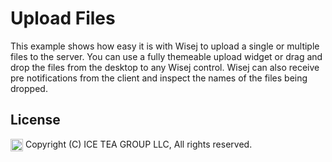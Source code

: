 Upload Files
====

This example shows how easy it is with Wisej to upload a single or multiple files to the server. You can use a fully themeable upload widget or drag and drop the files from the desktop to any Wisej control. Wisej can also receive pre notifications from the client and inspect the names of the files being dropped.

License
-------
<img src="http://iceteagroup.com/wp-content/uploads/2017/01/Square-64x64-trasp.png" height="20" align="top"> Copyright (C) ICE TEA GROUP LLC, All rights reserved.
